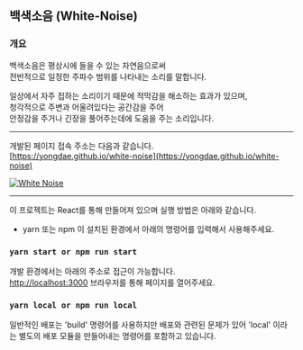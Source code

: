 ## 백색소음 (White-Noise)

### 개요

백색소음은 평상시에 들을 수 있는 자연음으로써<br/>
전반적으로 일정한 주파수 범위를 나타내는 소리를 말합니다.<br/>

일상에서 자주 접하는 소리이기 때문에 적막감을 해소하는 효과가 있으며,<br/>
청각적으로 주변과 어울려있다는 공간감을 주어<br/>
안정감을 주거나 긴장을 풀어주는데에 도움을 주는 소리입니다.<br/>

---

개발된 페이지 접속 주소는 다음과 같습니다.<br/>
[https://yongdae.github.io/white-noise](https://yongdae.github.io/white-noise)

[![White Noise](https://github.com/yongdae/white-noise/blob/master/images/Thumbnail.png)](https://www.youtube.com/watch?v=AbH7JiE1bNQ&feature=youtu.be "White-Noise")

---

이 프로젝트는 React를 통해 만들어져 있으며
실행 방법은 아래와 같습니다.

* yarn 또는 npm 이 설치된 환경에서 아래의 명령어를 입력해서 사용해주세요.

### `yarn start or npm run start`

개발 환경에서는 아래의 주소로 접근이 가능합니다.<br />
[http://localhost:3000](http://localhost:3000)
브라우저를 통해 페이지를 열어주세요.

### `yarn local or npm run local`

일반적인 배포는 'build' 명령어를 사용하지만 배포와 관련된 문제가 있어
'local' 이라는 별도의 배포 모듈을 만들어내는 명령어를 포함하고 있습니다.
